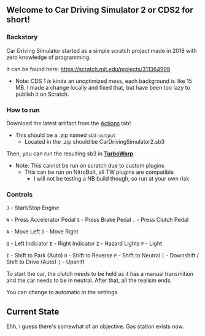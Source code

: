 ## Welcome to Car Driving Simulator 2 or CDS2 for short!

### Backstory
Car Driving Simulator started as a simple scratch project made in 2018 with zero knowledge of programming.

It can be found here: https://scratch.mit.edu/projects/311364999
- Note: CDS 1 *is* kinda an unoptimized mess, each background is like 15 MB. I made a change locally and fixed that, but have been too lazy to publish it on Scratch.

### How to run

Download the latest artifact from the [Actions](https://github.com/Johang727/CarDrivingSimulator2/actions) tab!
- This should be a .zip named `sb3-output`
    - Located in the .zip should be CarDrivingSimulator2.sb3

Then, you can run the resulting sb3 in [**TurboWarp**](https://turbowarp.org/)
- Note: This cannot be run on scratch due to custom plugins
    - This can be run on NitroBolt, all TW plugins are compatible
        - I will not be testing a NB build though, so run at your own risk


### Controls

`J` - Start/Stop Engine

`W` - Press Accelerator Pedal
`S` - Press Brake Pedal
`.` - Press Clutch Pedal

`A` - Move Left
`D` - Move Right

`Q` - Left Indicator
`E` - Right Indicator
`Z` - Hazard Lights
`F` - Light


`I` - Shift to Park (Auto)
`O` - Shift to Reverse
`P` - Shift to Neutral
`[` - Downshift / Shift to Drive (Auto)
`]` - Upshift

To start the car, the clutch needs to be held as it has a manual transmition and the car needs to be in neutral. After that, all the realism ends.

You can change to automatic in the settings 

## Current State
Ehh, i guess there's somewhat of an objective. Gas station exists now.
